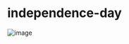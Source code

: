 # independence-day
![image](https://github.com/faridev18/independence-day/assets/90957442/41e3c306-a0f3-4d76-9d68-e5c3897809f8)

